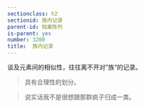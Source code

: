 ```yaml
---
sectionclass: h2
sectionid: 族内记录
parent-id: 档案陈列
is-parent: yes
number: 3200
title:  族内记录
---
```

谈及元素间的相似性，往往离不开对”族“的记录。

>具有合理性的划分。

>说实话我不是很想跟那群疯子归成一类。
